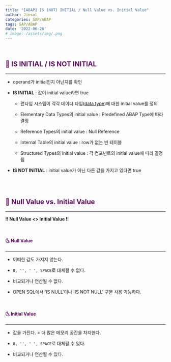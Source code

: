 ```yaml
---
title: "[ABAP] IS (NOT) INITIAL / Null Value vs. Initial Value"
author: Jinsol
categories: SAP/ABAP
tags: SAP/ABAP
date: '2022-06-26'
# image: /assets/img/.png
---
```


<br>

## <span style="color:#610C63">**🌝 IS INITIAL / IS NOT INITIAL**</span>
<hr>

- operand가 initial인지 아닌지를 확인

- **IS INITIAL** : 값이 initial value라면 true

    - 런타임 시스템이 각각 데이터 타입([data type](https://losuif.github.io/2022/03/09/ABAP03.html))에 대한 initial value를 정의

    - Elementary Data Types의 initial value : Predefined ABAP Type에 따라 결정

    - Reference Types의 initial value : Null Reference
    
    - Internal Table의 initial value : row가 없는 빈 테이블

    - Structured Types의 initial value : 각 컴포넌트의 initial value에 따라 결정됨

- **IS NOT INITIAL** : initial value가 아닌 다른 값을 가지고 있다면 true

<br>
<br>

## <span style="color:#610C63">**🌝 Null Value vs. Initial Value**</span>
<hr>

**!! Null Value <> Initial Value !!**

<br>

#### <span style="color:#610C63">**🌜 Null Value**</span>
<hr>

- 어떠한 값도 가지지 않는다.

- `0, '', ' ', SPACE`로 대체될 수 없다.

- 비교되거나 연산될 수 없다.

- OPEN SQL에서 'IS NULL'이나 'IS NOT NULL' 구문 사용 가능하다.

<br>

#### <span style="color:#610C63">**🌜 Initial Value**</span>
<hr>

- 값을 가진다. > 더 많은 메모리 공간을 차지한다.

- `0, '', ' ', SPACE`로 대체될 수 있다.

- 비교되거나 연산될 수 있다.